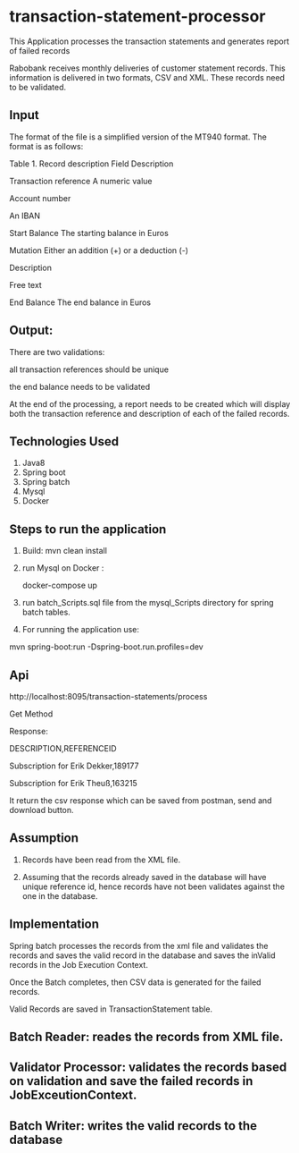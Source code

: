 # transaction-statement-processor
This Application processes the transaction statements and generates report of failed records

Rabobank receives monthly deliveries of customer statement records. This information is delivered in two formats, CSV and XML. These records need to be validated.

## Input
The format of the file is a simplified version of the MT940 format. The format is as follows:

Table 1. Record description
Field	Description

Transaction reference A numeric value

Account number

An IBAN

Start Balance The starting balance in Euros

Mutation Either an addition (+) or a deduction (-)

Description

Free text

End Balance The end balance in Euros

## Output:

There are two validations:

all transaction references should be unique

the end balance needs to be validated

At the end of the processing, a report needs to be created which will display both the transaction reference and description of each of the failed records.

## Technologies Used

1) Java8
2) Spring boot
3) Spring batch
4) Mysql
5) Docker

## Steps to run the application

1) Build:
  mvn clean install
  
2) run Mysql on Docker :

    docker-compose up
    
3) run batch_Scripts.sql file from the mysql_Scripts directory for spring batch tables.

4) For running the application use: 

  mvn spring-boot:run -Dspring-boot.run.profiles=dev
  
 ## Api 
 
 http://localhost:8095/transaction-statements/process
 
 Get Method
 
 Response:
 
 DESCRIPTION,REFERENCEID
 
 Subscription for Erik Dekker,189177
 
 Subscription for Erik Theuß,163215

 It return the csv response which can be saved from postman, send and download button.
 
 ## Assumption
 
 1) Records have been read from the XML file.
 
 2) Assuming that the records already saved in the database will have unique reference id, hence records have not been             validates against the one in the database.
 
 ## Implementation
 
 Spring batch processes the records from the xml file and validates the records and saves the valid record in the database
 and saves the inValid records in the Job Execution Context.
 
 Once the Batch completes, then CSV data is generated for the failed records.
 
 Valid Records are saved in TransactionStatement table.
 
 ## Batch Reader: reades the records from XML file.
 
 ## Validator Processor: validates the records based on validation and save the failed records in JobExceutionContext.
 
 ## Batch Writer: writes the valid records to the database
 



